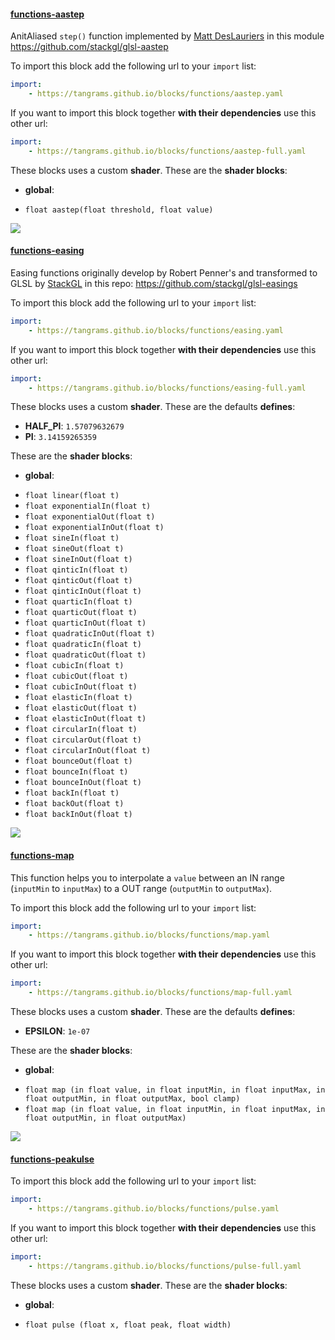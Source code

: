 

#### [functions-aastep](http://tangrams.github.io/blocks/#functions-aastep) <a href="https://github.com/tangrams/blocks/blob/gh-pages/functions/aastep.yaml" target="_blank"><i class="fa fa-github" aria-hidden="true"></i></a>

AnitAliased ```step()``` function implemented by [Matt DesLauriers](https://twitter.com/mattdesl) in this module <https://github.com/stackgl/glsl-aastep>



To import this block add the following url to your `import` list:

```yaml
import:
    - https://tangrams.github.io/blocks/functions/aastep.yaml
```




If you want to import this block together **with their dependencies** use this other url:

```yaml
import:
    - https://tangrams.github.io/blocks/functions/aastep-full.yaml
```


These blocks uses a custom **shader**. These are the **shader blocks**:

- **global**:
 + `float aastep(float threshold, float value) `

![](https://mapzen.com/common/styleguide/images/divider/compass-red.png)


#### [functions-easing](http://tangrams.github.io/blocks/#functions-easing) <a href="https://github.com/tangrams/blocks/blob/gh-pages/functions/easing.yaml" target="_blank"><i class="fa fa-github" aria-hidden="true"></i></a>

Easing functions originally develop by Robert Penner's and transformed to GLSL by [StackGL](http://stack.gl/) in this repo: <https://github.com/stackgl/glsl-easings>



To import this block add the following url to your `import` list:

```yaml
import:
    - https://tangrams.github.io/blocks/functions/easing.yaml
```




If you want to import this block together **with their dependencies** use this other url:

```yaml
import:
    - https://tangrams.github.io/blocks/functions/easing-full.yaml
```


These blocks uses a custom **shader**. These are the defaults **defines**:
 - **HALF_PI**: ```1.57079632679```
 - **PI**: ```3.14159265359```

These are the **shader blocks**:

- **global**:
 + `float linear(float t) `
 + `float exponentialIn(float t) `
 + `float exponentialOut(float t) `
 + `float exponentialInOut(float t) `
 + `float sineIn(float t) `
 + `float sineOut(float t) `
 + `float sineInOut(float t) `
 + `float qinticIn(float t) `
 + `float qinticOut(float t) `
 + `float qinticInOut(float t) `
 + `float quarticIn(float t) `
 + `float quarticOut(float t) `
 + `float quarticInOut(float t) `
 + `float quadraticInOut(float t) `
 + `float quadraticIn(float t) `
 + `float quadraticOut(float t) `
 + `float cubicIn(float t) `
 + `float cubicOut(float t) `
 + `float cubicInOut(float t) `
 + `float elasticIn(float t) `
 + `float elasticOut(float t) `
 + `float elasticInOut(float t) `
 + `float circularIn(float t) `
 + `float circularOut(float t) `
 + `float circularInOut(float t) `
 + `float bounceOut(float t) `
 + `float bounceIn(float t) `
 + `float bounceInOut(float t) `
 + `float backIn(float t) `
 + `float backOut(float t) `
 + `float backInOut(float t) `

![](https://mapzen.com/common/styleguide/images/divider/compass-red.png)


#### [functions-map](http://tangrams.github.io/blocks/#functions-map) <a href="https://github.com/tangrams/blocks/blob/gh-pages/functions/map.yaml" target="_blank"><i class="fa fa-github" aria-hidden="true"></i></a>

This function helps you to interpolate a `value` between an IN range (`inputMin` to `inputMax`) to a OUT range (`outputMin` to `outputMax`). 



To import this block add the following url to your `import` list:

```yaml
import:
    - https://tangrams.github.io/blocks/functions/map.yaml
```




If you want to import this block together **with their dependencies** use this other url:

```yaml
import:
    - https://tangrams.github.io/blocks/functions/map-full.yaml
```


These blocks uses a custom **shader**. These are the defaults **defines**:
 - **EPSILON**: ```1e-07```

These are the **shader blocks**:

- **global**:
 + `float map (in float value, in float inputMin, in float inputMax, in float outputMin, in float outputMax, bool clamp) `
 + `float map (in float value, in float inputMin, in float inputMax, in float outputMin, in float outputMax) `

![](https://mapzen.com/common/styleguide/images/divider/compass-red.png)


#### [functions-peakulse](http://tangrams.github.io/blocks/#functions-peakulse) <a href="https://github.com/tangrams/blocks/blob/gh-pages/functions/pulse.yaml" target="_blank"><i class="fa fa-github" aria-hidden="true"></i></a>



To import this block add the following url to your `import` list:

```yaml
import:
    - https://tangrams.github.io/blocks/functions/pulse.yaml
```




If you want to import this block together **with their dependencies** use this other url:

```yaml
import:
    - https://tangrams.github.io/blocks/functions/pulse-full.yaml
```


These blocks uses a custom **shader**. These are the **shader blocks**:

- **global**:
 + `float pulse (float x, float peak, float width) `
